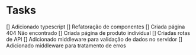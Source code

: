 # Tasks

 [] Adicionado typescript
 [] Refatoração de componentes
 [] Criada página 404 Não encontrado
 [] Criada página de produto individual 
 [] Criadas rotas de API
 [] Adicionado middleware para validação de dados no servidor
 [] Adicionado middleware para tratamento de erros